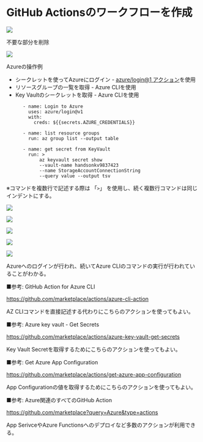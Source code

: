 # GitHub Actionsのワークフローを作成

![](images/ss-2022-04-07-21-42-20.png)

不要な部分を削除

![](images/ss-2022-04-07-21-45-55.png)


Azureの操作例

- シークレットを使ってAzureにログイン - [azure/login@1 アクション](https://github.com/marketplace/actions/azure-login)を使用
- リソースグループの一覧を取得 - Azure CLIを使用
- Key Vaultのシークレットを取得 - Azure CLIを使用

```
      - name: Login to Azure
        uses: azure/login@v1
        with:
          creds: ${{secrets.AZURE_CREDENTIALS}}
      
      - name: list resource groups
        run: az group list --output table
        
      - name: get secret from KeyVault
        run: >
            az keyvault secret show 
            --vault-name handsonkv9837423 
            --name StorageAccountConnectionString 
            --query value --output tsv
```

※コマンドを複数行で記述する際は 「`>`」 を使用し、続く複数行コマンドは同じインデントにする。

![](images/ss-2022-04-07-21-50-58.png)

![](images/ss-2022-04-07-21-52-04.png)

![](images/ss-2022-04-07-21-58-09.png)

![](images/ss-2022-04-07-21-58-34.png)

![](images/ss-2022-04-07-21-59-46.png)

Azureへのログインが行われ、続いてAzure CLIのコマンドの実行が行われていることがわかる。

■参考: GitHub Action for Azure CLI

https://github.com/marketplace/actions/azure-cli-action

AZ CLIコマンドを直接記述する代わりにこちらのアクションを使ってもよい。

■参考: Azure key vault - Get Secrets

https://github.com/marketplace/actions/azure-key-vault-get-secrets

Key Vault Secretを取得するためにこちらのアクションを使ってもよい。

■参考: Get Azure App Configuration

https://github.com/marketplace/actions/get-azure-app-configuration

App Configurationの値を取得するためにこちらのアクションを使ってもよい。

■参考: Azure関連のすべてのGitHub Action

https://github.com/marketplace?query=Azure&type=actions

App SerivceやAzure Functionsへのデプロイなど多数のアクションが利用できる。
